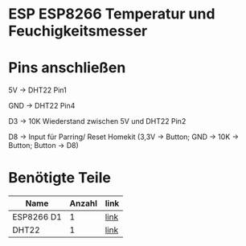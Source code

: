 # ESP ESP8266 Temperatur und Feuchigkeitsmesser

# Pins anschließen

5V -> DHT22 Pin1

GND -> DHT22 Pin4

D3 -> 10K Wiederstand zwischen 5V und DHT22 Pin2

D8 -> Input für Parring/ Reset Homekit (3,3V -> Button; GND -> 10K -> Button; Button -> D8)


# Benötigte Teile
Name | Anzahl | link
--- | --- | ---
ESP8266 D1 | 1 | [link](https://www.amazon.de/dp/B01N9RXGHY/ref=twister_B07ZQP9FSX?_encoding=UTF8&psc=1)
DHT22 | 1 | [link](https://www.amazon.de/gp/product/B078SVZB1X/ref=ox_sc_act_title_4?smid=A1X7QLRQH87QA3&th=1)
